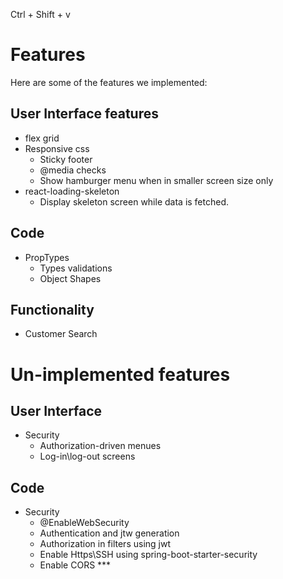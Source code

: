 Ctrl + Shift + v

# Features

Here are some of the features we implemented:

## User Interface features

- flex grid
- Responsive css
  - Sticky footer
  - @media checks
  - Show hamburger menu when in smaller screen size only
- react-loading-skeleton
  - Display skeleton screen while data is fetched.

## Code

- PropTypes
  - Types validations
  - Object Shapes

## Functionality

- Customer Search

# Un-implemented features

## User Interface

- Security
  - Authorization-driven menues
  - Log-in\log-out screens

## Code

- Security
  - @EnableWebSecurity
  - Authentication and jtw generation
  - Authorization in filters using jwt
  - Enable Https\SSH using spring-boot-starter-security
  - Enable CORS \*\*\*
